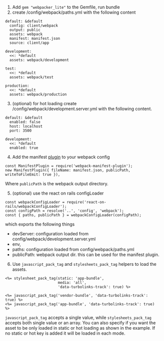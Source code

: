 1. Add `gem "webpacker_lite"` to the Gemfile, run bundle
2. create /config/webpack/paths.yml with the following content

  ```
  default: &default
    config: client/webpack
    output: public
    assets: webpack
    manifest: manifest.json
    source: client/app

  development:
    <<: *default
    assets: webpack/development

  test:
    <<: *default
    assets: webpack/test

  production:
    <<: *default
    assets: webpack/production
  ```
3. (optional) for hot loading create /config/webpack/development.server.yml with the following content.
  ```
  default: &default
    enabled: false
    host: localhost
    port: 3500

  development:
    <<: *default
    enabled: true
  ```

4. Add the manifest
[plugin](https://github.com/danethurber/webpack-manifest-plugin) to your webpack config
  ```
  const ManifestPlugin = require('webpack-manifest-plugin');
  new ManifestPlugin({ fileName: manifest.json, publicPath, writeToFileEmit: true }),
  ```

  Where `publicPath` is the webpack output directory.

5. (optional) use the react on rails configLoader

  ```
  const webpackConfigLoader = require('react-on-rails/webpackConfigLoader');
  const configPath = resolve('..', 'config', 'webpack');
  const { paths, publicPath } = webpackConfigLoader(configPath);
  ```
  which exports the following things
   * devServer: configuration loaded from config/webpack/development.server.yml
   * env,
   * paths: configuration loaded from config/webpack/paths.yml
   * publicPath: webpack output dir. this can be used for the manifest plugin.

6. Use `javascript_pack_tag` and `stylesheets_pack_tag` helpers to load the assets.
  ```
  <%= stylesheet_pack_tag(static: 'app-bundle',
                          media: 'all',
                          'data-turbolinks-track': true) %>

  <%= javascript_pack_tag('vendor-bundle', 'data-turbolinks-track': true) %>
  <%= javascript_pack_tag('app-bundle', 'data-turbolinks-track': true) %>
  ```
  `javascript_pack_tag` accepts a single value, while `stylesheets_pack_tag` accepts both single value or an array. You can also specify if you want the asset to be only loaded in static or hot loading as shown in the example. If no static or hot key is added it will be loaded in each mode.
